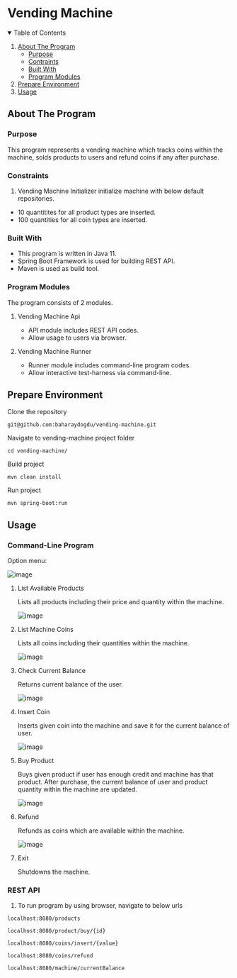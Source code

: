 # Vending Machine

<!-- TABLE OF CONTENTS -->
<details open="open">
  <summary>Table of Contents</summary>
  <ol>
    <li>
      <a href="#about-the-program">About The Program</a>
      <ul>
		<li><a href="#purpose">Purpose</a></li>
		<li><a href="#constraints">Contraints</a></li>
        <li><a href="#built-with">Built With</a></li>
        <li><a href="#program-modules">Program Modules</a></li>
      </ul>
    </li> 
    <li><a href="#usage">Prepare Environment</a></li>
    <li><a href="#usage">Usage</a></li>
  </ol>
</details>

## About The Program

### Purpose

This program represents a vending machine which tracks coins within the machine, solds products to users and refund coins if any after purchase.

### Constraints

1. Vending Machine Initializer initialize machine with below default repositories.
   
* 10 quantitites for all product types are inserted.
* 100 quantities for all coin types are inserted.


### Built With

* This program is written in Java 11.
* Spring Boot Framework is used for building REST API.
* Maven is used as build tool.

### Program Modules

The program consists of 2 modules.

1) Vending Machine Api
   * API module includes REST API codes.
   * Allow usage to users via browser.

2) Vending Machine Runner
   * Runner module includes command-line program codes.
   * Allow interactive test-harness via command-line.

## Prepare Environment

Clone the repository

```
git@github.com:baharaydogdu/vending-machine.git
```

Navigate to vending-machine project folder

```
cd vending-machine/
```

Build project

```
mvn clean install
```

Run project
```
mvn spring-boot:run
```

## Usage
### Command-Line Program

Option menu:

![image](https://github.com/baharaydogdu/vending-machine/assets/47500612/a7e7ad45-3197-4705-88ef-8c0ced06ba79)

1. List Available Products
   
   Lists all products including their price and quantity within the machine.
   
   ![image](https://github.com/baharaydogdu/vending-machine/assets/47500612/da19ca30-796c-4c76-ae91-935c93ccc12a)

2. List Machine Coins
   
   Lists all coins including their quantities within the machine.
   
   ![image](https://github.com/baharaydogdu/vending-machine/assets/47500612/e4eef60c-f71a-481e-bf10-7ff6d2f8a604)

3. Check Current Balance
   
   Returns current balance of the user.
   
   ![image](https://github.com/baharaydogdu/vending-machine/assets/47500612/0eab4942-3c42-4d3a-a818-267850b465a6)

4. Insert Coin
   
   Inserts given coin into the machine and save it for the current balance of user.

   ![image](https://github.com/baharaydogdu/vending-machine/assets/47500612/dc7abe64-4ddf-40fc-b19e-1ad192873e02)

5. Buy Product
    
   Buys given product if user has enough credit and machine has that product. After purchase, the current balance of user and product quantity within the machine are updated.

   ![image](https://github.com/baharaydogdu/vending-machine/assets/47500612/5af70ca6-9b24-441d-b552-0f14cb3168b4)

6. Refund
    
   Refunds as coins which are available within the machine.

   ![image](https://github.com/baharaydogdu/vending-machine/assets/47500612/3b7ff31e-e73d-4e46-a735-969611799d25)

7. Exit
   
   Shutdowns the machine.

### REST API

1) To run program by using browser, navigate to below urls

```
localhost:8080/products  
```
```
localhost:8080/product/buy/{id}
````
```
localhost:8080/coins/insert/{value}
````
```
localhost:8080/coins/refund
````
```
localhost:8080/machine/currentBalance
````


